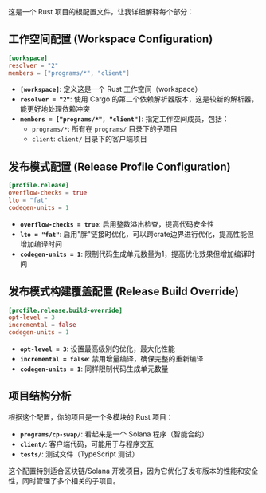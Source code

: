 这是一个 Rust 项目的根配置文件，让我详细解释每个部分：

## 工作空间配置 (Workspace Configuration)
```toml
[workspace]
resolver = "2"
members = ["programs/*", "client"]
```

- **`[workspace]`**: 定义这是一个 Rust 工作空间（workspace）
- **`resolver = "2"`**: 使用 Cargo 的第二个依赖解析器版本，这是较新的解析器，能更好地处理依赖冲突
- **`members = ["programs/*", "client"]`**: 指定工作空间成员，包括：
  - `programs/*`: 所有在 `programs/` 目录下的子项目
  - `client`: `client/` 目录下的客户端项目

## 发布模式配置 (Release Profile Configuration)
```toml
[profile.release]
overflow-checks = true
lto = "fat"
codegen-units = 1
```

- **`overflow-checks = true`**: 启用整数溢出检查，提高代码安全性
- **`lto = "fat"`**: 启用"胖"链接时优化，可以跨crate边界进行优化，提高性能但增加编译时间
- **`codegen-units = 1`**: 限制代码生成单元数量为1，提高优化效果但增加编译时间

## 发布模式构建覆盖配置 (Release Build Override)
```toml
[profile.release.build-override]
opt-level = 3
incremental = false
codegen-units = 1
```

- **`opt-level = 3`**: 设置最高级别的优化，最大化性能
- **`incremental = false`**: 禁用增量编译，确保完整的重新编译
- **`codegen-units = 1`**: 同样限制代码生成单元数量

## 项目结构分析
根据这个配置，你的项目是一个多模块的 Rust 项目：
- **`programs/cp-swap/`**: 看起来是一个 Solana 程序（智能合约）
- **`client/`**: 客户端代码，可能用于与程序交互
- **`tests/`**: 测试文件（TypeScript 测试）

这个配置特别适合区块链/Solana 开发项目，因为它优化了发布版本的性能和安全性，同时管理了多个相关的子项目。